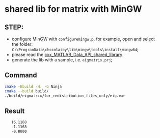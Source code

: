 # shared lib for matrix with MinGW

## STEP:
- configure MinGW with `configuremingw.p`, for example, open and select the folder: `C:\ProgramData\chocolatey\lib\mingw\tools\install\mingw64`;
- please read the [cxx_MATLAB_Data_API_shared_library](https://ww2.mathworks.cn/help/compiler_sdk/cxx_MATLAB_Data_API_shared_library.html)
- generate the lib with a sample, i.e. `eigmatrix.prj`;

## Command
```bash
cmake -Bbuild -H. -G Ninja
cmake --build build/
./build/eigmatrix/for_redistribution_files_only/eig.exe
```

## Result
```bash
   16.1168
   -1.1168
   -0.0000
```
